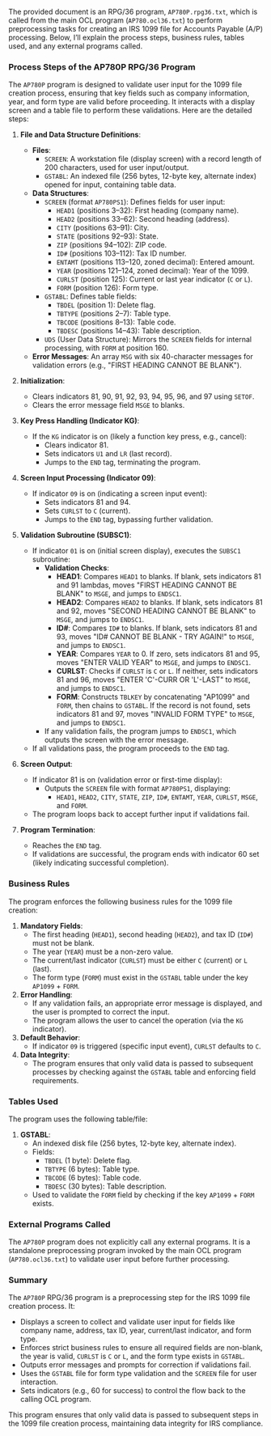 The provided document is an RPG/36 program, `AP780P.rpg36.txt`, which is called from the main OCL program (`AP780.ocl36.txt`) to perform preprocessing tasks for creating an IRS 1099 file for Accounts Payable (A/P) processing. Below, I’ll explain the process steps, business rules, tables used, and any external programs called.

### Process Steps of the AP780P RPG/36 Program

The `AP780P` program is designed to validate user input for the 1099 file creation process, ensuring that key fields such as company information, year, and form type are valid before proceeding. It interacts with a display screen and a table file to perform these validations. Here are the detailed steps:

1. **File and Data Structure Definitions**:
   - **Files**:
     - `SCREEN`: A workstation file (display screen) with a record length of 200 characters, used for user input/output.
     - `GSTABL`: An indexed file (256 bytes, 12-byte key, alternate index) opened for input, containing table data.
   - **Data Structures**:
     - `SCREEN` (format `AP780PS1`): Defines fields for user input:
       - `HEAD1` (positions 3–32): First heading (company name).
       - `HEAD2` (positions 33–62): Second heading (address).
       - `CITY` (positions 63–91): City.
       - `STATE` (positions 92–93): State.
       - `ZIP` (positions 94–102): ZIP code.
       - `ID#` (positions 103–112): Tax ID number.
       - `ENTAMT` (positions 113–120, zoned decimal): Entered amount.
       - `YEAR` (positions 121–124, zoned decimal): Year of the 1099.
       - `CURLST` (position 125): Current or last year indicator (`C` or `L`).
       - `FORM` (position 126): Form type.
     - `GSTABL`: Defines table fields:
       - `TBDEL` (position 1): Delete flag.
       - `TBTYPE` (positions 2–7): Table type.
       - `TBCODE` (positions 8–13): Table code.
       - `TBDESC` (positions 14–43): Table description.
     - `UDS` (User Data Structure): Mirrors the `SCREEN` fields for internal processing, with `FORM` at position 160.
   - **Error Messages**: An array `MSG` with six 40-character messages for validation errors (e.g., "FIRST HEADING CANNOT BE BLANK").

2. **Initialization**:
   - Clears indicators 81, 90, 91, 92, 93, 94, 95, 96, and 97 using `SETOF`.
   - Clears the error message field `MSGE` to blanks.

3. **Key Press Handling (Indicator KG)**:
   - If the `KG` indicator is on (likely a function key press, e.g., cancel):
     - Clears indicator 81.
     - Sets indicators `U1` and `LR` (last record).
     - Jumps to the `END` tag, terminating the program.

4. **Screen Input Processing (Indicator 09)**:
   - If indicator `09` is on (indicating a screen input event):
     - Sets indicators 81 and 94.
     - Sets `CURLST` to `C` (current).
     - Jumps to the `END` tag, bypassing further validation.

5. **Validation Subroutine (SUBSC1)**:
   - If indicator `01` is on (initial screen display), executes the `SUBSC1` subroutine:
     - **Validation Checks**:
       - **HEAD1**: Compares `HEAD1` to blanks. If blank, sets indicators 81 and 91 lambdas, moves "FIRST HEADING CANNOT BE BLANK" to `MSGE`, and jumps to `ENDSC1`.
       - **HEAD2**: Compares `HEAD2` to blanks. If blank, sets indicators 81 and 92, moves "SECOND HEADING CANNOT BE BLANK" to `MSGE`, and jumps to `ENDSC1`.
       - **ID#**: Compares `ID#` to blanks. If blank, sets indicators 81 and 93, moves "ID# CANNOT BE BLANK - TRY AGAIN!" to `MSGE`, and jumps to `ENDSC1`.
       - **YEAR**: Compares `YEAR` to 0. If zero, sets indicators 81 and 95, moves "ENTER VALID YEAR" to `MSGE`, and jumps to `ENDSC1`.
       - **CURLST**: Checks if `CURLST` is `C` or `L`. If neither, sets indicators 81 and 96, moves "ENTER 'C'-CURR OR 'L'-LAST" to `MSGE`, and jumps to `ENDSC1`.
       - **FORM**: Constructs `TBLKEY` by concatenating "AP1099" and `FORM`, then chains to `GSTABL`. If the record is not found, sets indicators 81 and 97, moves "INVALID FORM TYPE" to `MSGE`, and jumps to `ENDSC1`.
     - If any validation fails, the program jumps to `ENDSC1`, which outputs the screen with the error message.
   - If all validations pass, the program proceeds to the `END` tag.

6. **Screen Output**:
   - If indicator 81 is on (validation error or first-time display):
     - Outputs the `SCREEN` file with format `AP780PS1`, displaying:
       - `HEAD1`, `HEAD2`, `CITY`, `STATE`, `ZIP`, `ID#`, `ENTAMT`, `YEAR`, `CURLST`, `MSGE`, and `FORM`.
   - The program loops back to accept further input if validations fail.

7. **Program Termination**:
   - Reaches the `END` tag.
   - If validations are successful, the program ends with indicator 60 set (likely indicating successful completion).

### Business Rules

The program enforces the following business rules for the 1099 file creation:
1. **Mandatory Fields**:
   - The first heading (`HEAD1`), second heading (`HEAD2`), and tax ID (`ID#`) must not be blank.
   - The year (`YEAR`) must be a non-zero value.
   - The current/last indicator (`CURLST`) must be either `C` (current) or `L` (last).
   - The form type (`FORM`) must exist in the `GSTABL` table under the key `AP1099` + `FORM`.
2. **Error Handling**:
   - If any validation fails, an appropriate error message is displayed, and the user is prompted to correct the input.
   - The program allows the user to cancel the operation (via the `KG` indicator).
3. **Default Behavior**:
   - If indicator `09` is triggered (specific input event), `CURLST` defaults to `C`.
4. **Data Integrity**:
   - The program ensures that only valid data is passed to subsequent processes by checking against the `GSTABL` table and enforcing field requirements.

### Tables Used

The program uses the following table/file:
1. **GSTABL**:
   - An indexed disk file (256 bytes, 12-byte key, alternate index).
   - Fields:
     - `TBDEL` (1 byte): Delete flag.
     - `TBTYPE` (6 bytes): Table type.
     - `TBCODE` (6 bytes): Table code.
     - `TBDESC` (30 bytes): Table description.
   - Used to validate the `FORM` field by checking if the key `AP1099` + `FORM` exists.

### External Programs Called

The `AP780P` program does not explicitly call any external programs. It is a standalone preprocessing program invoked by the main OCL program (`AP780.ocl36.txt`) to validate user input before further processing.

### Summary

The `AP780P` RPG/36 program is a preprocessing step for the IRS 1099 file creation process. It:
- Displays a screen to collect and validate user input for fields like company name, address, tax ID, year, current/last indicator, and form type.
- Enforces strict business rules to ensure all required fields are non-blank, the year is valid, `CURLST` is `C` or `L`, and the form type exists in `GSTABL`.
- Outputs error messages and prompts for correction if validations fail.
- Uses the `GSTABL` file for form type validation and the `SCREEN` file for user interaction.
- Sets indicators (e.g., 60 for success) to control the flow back to the calling OCL program.

This program ensures that only valid data is passed to subsequent steps in the 1099 file creation process, maintaining data integrity for IRS compliance.